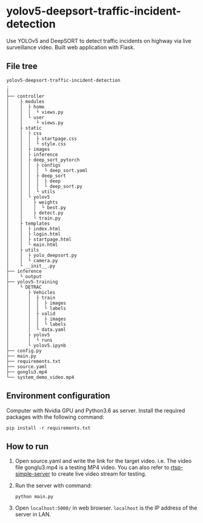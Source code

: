 # yolov5-deepsort-traffic-incident-detection

Use YOLOv5 and DeepSORT to detect traffic incidents on highway via live surveillance video. Built web application with Flask.

## File tree
```
yolov5-deepsort-traffic-incident-detection
.
│
├── controller
│    ├ modules
│    │  ├ home
│    │  │  └ views.py
│    │  └ user
│    │     └ views.py
│    ├ static
│    │  ├ css
│    │  │  ├ startpage.css
│    │  │  └ style.css
│    │  ├ images
│    │  ├ inference
│    │  ├ deep_sort_pytorch
│    │  │  ├ configs
│    │  │  │  └ deep_sort.yaml
│    │  │  ├ deep_sort
│    │  │  │  ├ deep
│    │  │  │  └ deep_sort.py
│    │  │  └ utils
│    │  └ yolov5
│    │    ├ weights
│    │    │  └ best.py
│    │    ├ detect.py
│    │    └ train.py
│    ├ templates
│    │  ├ index.html
│    │  ├ login.html
│    │  ├ startpage.html
│    │  └ main.html
│    ├ utils
│    │  ├ yolo_deepsort.py
│    │  └ camera.py
│    └ __init__.py
├── inference
│    └ output
├── yolov5-training
│    └ DETRAC
│       ├ Vehicles
│       │  ├ train
│       │  │  ├ images
│       │  │  └ labels
│       │  ├ valid
│       │  │  ├ images
│       │  │  └ labels
│       │  └ data.yaml
│       ├ yolov5
│       │  └ runs
│       └ yolov5.ipynb
├── config.py
├── main.py
├── requirements.txt
├── source.yaml
├── gonglu3.mp4
└── system_demo_video.mp4
```


## Environment configuration

Computer with Nvidia GPU and Python3.6 as server. Install the required packages with the following command:

```
pip install -r requirements.txt
```

## How to run

1. Open source.yaml and write the link for the target video. i.e.  The video file gonglu3.mp4 is a testing MP4 video. You can also refer to [rtsp-simple-server](https://github.com/aler9/rtsp-simple-server) to create live video stream for testing.

2. Run the server with command: 

   ```
   python main.py
   ```

3. Open `localhost:5000/` in web browser. `localhost` is the IP address of the server in LAN.